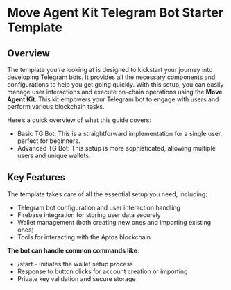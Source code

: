 # Move Agent Kit Telegram Bot Starter Template

## Overview

The template you're looking at is designed to kickstart your journey into developing Telegram bots. It provides all the necessary components and configurations to help you get going quickly. With this setup, you can easily manage user interactions and execute on-chain operations using the **Move Agent Kit**. This kit empowers your Telegram bot to engage with users and perform various blockchain tasks.

Here’s a quick overview of what this guide covers:
- Basic TG Bot: This is a straightforward implementation for a single user, perfect for beginners.
- Advanced TG Bot: This setup is more sophisticated, allowing multiple users and unique wallets.

## Key Features
The template takes care of all the essential setup you need, including:

- Telegram bot configuration and user interaction handling
- Firebase integration for storing user data securely
- Wallet management (both creating new ones and importing existing ones)
- Tools for interacting with the Aptos blockchain

**The bot can handle common commands like**:

- /start - Initiates the wallet setup process
- Response to button clicks for account creation or importing
- Private key validation and secure storage








